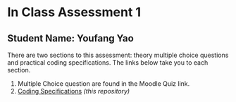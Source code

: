 # In Class Assessment 1

## Student Name: Youfang Yao

There are two sections to this assessment: theory multiple choice questions and practical coding specifications. The links below take you to each section.

1. Multiple Choice question are found in the Moodle Quiz link.
1. [Coding Specifications](./Specs/ReadMe.md) *(this repository)*
